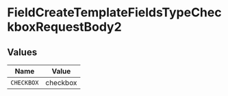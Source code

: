 # FieldCreateTemplateFieldsTypeCheckboxRequestBody2


## Values

| Name       | Value      |
| ---------- | ---------- |
| `CHECKBOX` | checkbox   |